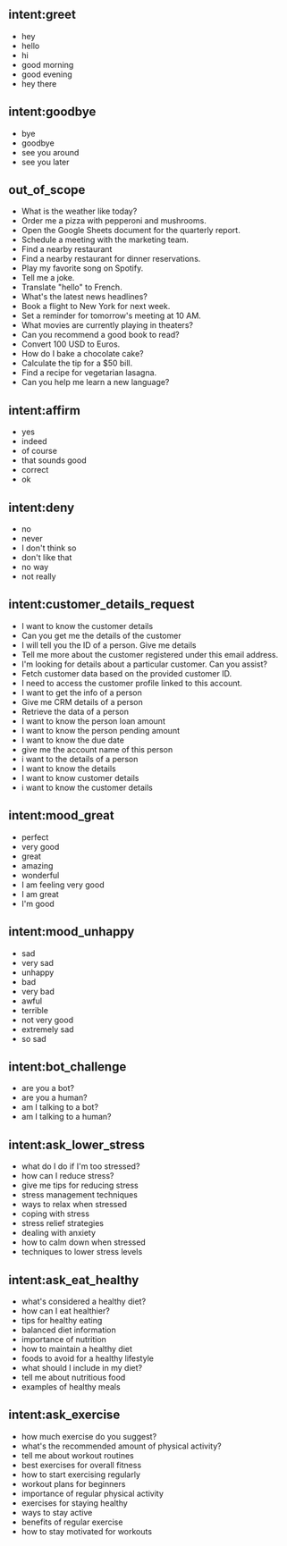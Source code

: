## intent:greet
- hey
- hello
- hi
- good morning
- good evening
- hey there

## intent:goodbye
- bye
- goodbye
- see you around
- see you later

## out_of_scope
- What is the weather like today?
- Order me a pizza with pepperoni and mushrooms.
- Open the Google Sheets document for the quarterly report.
- Schedule a meeting with the marketing team.
- Find a nearby restaurant
- Find a nearby restaurant for dinner reservations.
- Play my favorite song on Spotify.
- Tell me a joke.
- Translate "hello" to French.
- What's the latest news headlines?
- Book a flight to New York for next week.
- Set a reminder for tomorrow's meeting at 10 AM.
- What movies are currently playing in theaters?
- Can you recommend a good book to read?
- Convert 100 USD to Euros.
- How do I bake a chocolate cake?
- Calculate the tip for a $50 bill.
- Find a recipe for vegetarian lasagna.
- Can you help me learn a new language?

## intent:affirm
- yes
- indeed
- of course
- that sounds good
- correct
- ok

## intent:deny
- no
- never
- I don't think so
- don't like that
- no way
- not really

## intent:customer_details_request
- I want to know the customer details
- Can you get me the details of the customer
- I will tell you the ID of a person. Give me details
- Tell me more about the customer registered under this email address.
- I'm looking for details about a particular customer. Can you assist?
- Fetch customer data based on the provided customer ID.
- I need to access the customer profile linked to this account.
- I want to get the info of a person
- Give me CRM details of a person
- Retrieve the data of a person
- I want to know the person loan amount
- I want to know the person pending amount
- I want to know the due date
- give me the account name of this person
- i want to the details of a person
- I want to know the details
- I want to know customer details
- i want to know the customer details

## intent:mood_great
- perfect
- very good
- great
- amazing
- wonderful
- I am feeling very good
- I am great
- I'm good

## intent:mood_unhappy
- sad
- very sad
- unhappy
- bad
- very bad
- awful
- terrible
- not very good
- extremely sad
- so sad

## intent:bot_challenge
- are you a bot?
- are you a human?
- am I talking to a bot?
- am I talking to a human?

## intent:ask_lower_stress
- what do I do if I'm too stressed?
- how can I reduce stress?
- give me tips for reducing stress
- stress management techniques
- ways to relax when stressed
- coping with stress
- stress relief strategies
- dealing with anxiety
- how to calm down when stressed
- techniques to lower stress levels

## intent:ask_eat_healthy
- what's considered a healthy diet?
- how can I eat healthier?
- tips for healthy eating
- balanced diet information
- importance of nutrition
- how to maintain a healthy diet
- foods to avoid for a healthy lifestyle
- what should I include in my diet?
- tell me about nutritious food
- examples of healthy meals

## intent:ask_exercise
- how much exercise do you suggest?
- what's the recommended amount of physical activity?
- tell me about workout routines
- best exercises for overall fitness
- how to start exercising regularly
- workout plans for beginners
- importance of regular physical activity
- exercises for staying healthy
- ways to stay active
- benefits of regular exercise
- how to stay motivated for workouts
